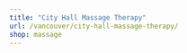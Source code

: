 ```yaml
---
title: "City Hall Massage Therapy"
url: /vancouver/city-hall-massage-therapy/
shop: massage
---
```

